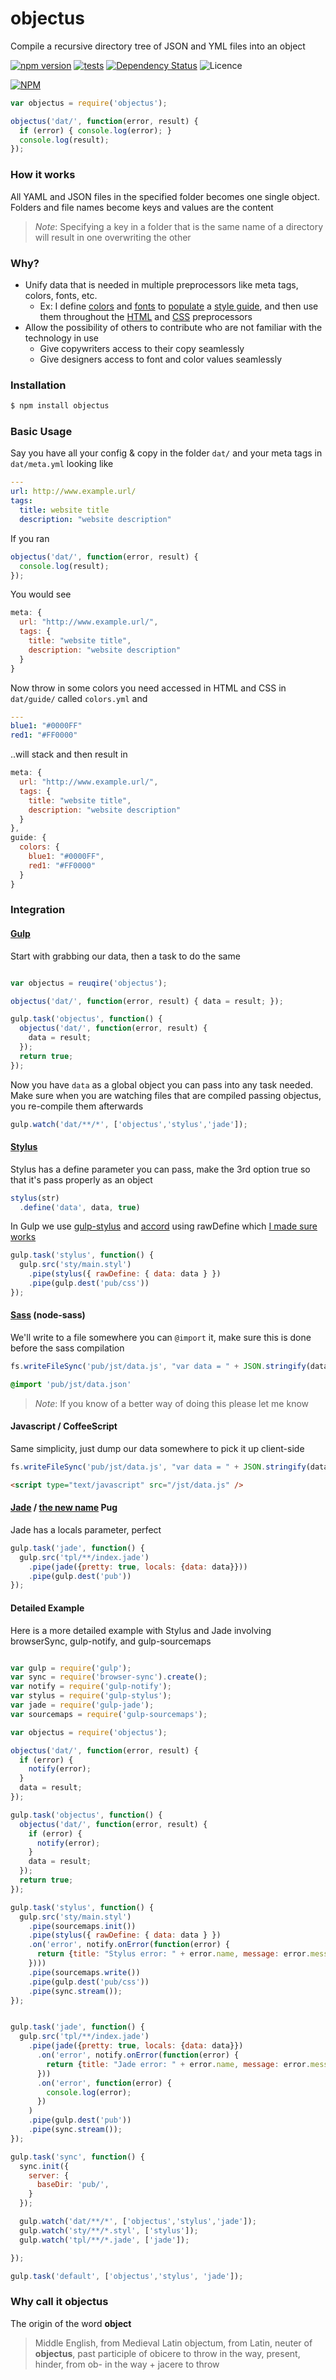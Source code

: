 
objectus
========

Compile a recursive directory tree of JSON and YML files into an object

[![npm version](https://badge.fury.io/js/objectus.svg)](https://badge.fury.io/js/objectus)
[![tests](http://img.shields.io/travis/acidjazz/objectus/master.svg?style=flat)](https://travis-ci.org/acidjazz/objectus)
[![Dependency Status](https://gemnasium.com/acidjazz/objectus.svg)](https://gemnasium.com/acidjazz/objectus)
![Licence](https://img.shields.io/npm/l/objectus.svg?style=flat-square&label=licence)

[![NPM](https://nodei.co/npm/objectus.png)](https://npmjs.org/package/objectus)


```javascript
var objectus = require('objectus');

objectus('dat/', function(error, result) {
  if (error) { console.log(error); }
  console.log(result);
});
```

### How it works
All YAML and JSON files in the specified folder becomes one single object.  Folders and file names become keys and values are the content 
> *Note*: Specifying a key in a folder that is the same name of a directory will result in one overwriting the other

### Why?

* Unify data that is needed in multiple preprocessors like meta tags, colors, fonts, etc.
  * Ex: I define [colors](https://github.com/acidjazz/sake/blob/master/dat/colors.yml) and [fonts](https://github.com/acidjazz/sake/blob/master/dat/fonts.yaml) to [populate](https://github.com/acidjazz/sake/blob/master/sty/guide.styl#L4-L10) a [style guide](http://www.designsakestudio.com/guide/), and then use them throughout the [HTML](https://github.com/acidjazz/sake/blob/master/tpl/guide/index.jade#L11) and [CSS](https://github.com/acidjazz/sake/blob/master/sty/main.styl#L18) preprocessors
* Allow the possibility of others to contribute who are not familiar with the technology in use
  * Give copywriters access to their copy seamlessly
  * Give designers access to font and color values seamlessly

### Installation

```bash
$ npm install objectus
```


### Basic Usage

Say you have all your config & copy in the folder `dat/` and your meta tags in `dat/meta.yml` looking like

```yaml
---
url: http://www.example.url/
tags:
  title: website title
  description: "website description"
```

If you ran 

```javascript
objectus('dat/', function(error, result) {
  console.log(result);
});
```

You would see 

```javascript
meta: {
  url: "http://www.example.url/",
  tags: {
    title: "website title",
    description: "website description"
  }
}
```

Now throw in some colors you need accessed in HTML and CSS in `dat/guide/` called `colors.yml` and

```yml
---
blue1: "#0000FF"
red1: "#FF0000"
```

..will stack and then result in

```javascript
meta: {
  url: "http://www.example.url/",
  tags: {
    title: "website title",
    description: "website description"
  }
},
guide: {
  colors: {
    blue1: "#0000FF",
    red1: "#FF0000"
  }
}

```

### Integration 

#### [Gulp](https://github.com/gulpjs/gulp)
Start with grabbing our data, then a task to do the same

```javascript

var objectus = reuqire('objectus');

objectus('dat/', function(error, result) { data = result; });

gulp.task('objectus', function() {
  objectus('dat/', function(error, result) {
    data = result;
  });
  return true;
});
```

Now you have `data` as a global object you can pass into any task needed. Make sure when you are watching files that are compiled passing objectus, you re-compile them afterwards

```javascript
gulp.watch('dat/**/*', ['objectus','stylus','jade']);
```

#### [Stylus](http://stylus-lang.com/)

Stylus has a define parameter you can pass, make the 3rd option true so that it's pass properly as an object

```javascript
stylus(str)
  .define('data', data, true)
```

In Gulp we use [gulp-stylus](https://github.com/stevelacy/gulp-stylus) and [accord](https://github.com/jenius/accord) using rawDefine which [I made sure works](https://github.com/stevelacy/gulp-stylus/issues/151)

```javascript
gulp.task('stylus', function() {
  gulp.src('sty/main.styl')
    .pipe(stylus({ rawDefine: { data: data } })
    .pipe(gulp.dest('pub/css'))
});
```

#### [Sass](https://github.com/sass/node-sass) (node-sass)

We'll write to a file somewhere you can `@import` it, make sure this is done before the sass compilation

```javascript
fs.writeFileSync('pub/jst/data.js', "var data = " + JSON.stringify(data) + ";", 'utf8')
```
```sass
@import 'pub/jst/data.json'
```
> *Note*: If you know of a better way of doing this please let me know

#### Javascript / CoffeeScript

Same simplicity, just dump our data somewhere to pick it up client-side

```javascript
fs.writeFileSync('pub/jst/data.js', "var data = " + JSON.stringify(data) + ";", 'utf8')
```
```html
<script type="text/javascript" src="/jst/data.js" />
```

#### [Jade](https://github.com/pugjs/jade) / [the new name](https://github.com/scrooloose/syntastic/pull/1704) Pug

Jade has a locals parameter, perfect 

```javascript
gulp.task('jade', function() {
  gulp.src('tpl/**/index.jade')
    .pipe(jade({pretty: true, locals: {data: data}}))
    .pipe(gulp.dest('pub'))
});
```
#### Detailed Example

Here is a more detailed example with Stylus and Jade involving browserSync, gulp-notify, and gulp-sourcemaps

```javascript

var gulp = require('gulp');
var sync = require('browser-sync').create();
var notify = require('gulp-notify');
var stylus = require('gulp-stylus');
var jade = require('gulp-jade');
var sourcemaps = require('gulp-sourcemaps');

var objectus = require('objectus');

objectus('dat/', function(error, result) {
  if (error) {
    notify(error);
  }
  data = result;
});

gulp.task('objectus', function() {
  objectus('dat/', function(error, result) {
    if (error) {
      notify(error);
    }
    data = result;
  });
  return true;
});

gulp.task('stylus', function() {
  gulp.src('sty/main.styl')
    .pipe(sourcemaps.init())
    .pipe(stylus({ rawDefine: { data: data } })
    .on('error', notify.onError(function(error) {
      return {title: "Stylus error: " + error.name, message: error.message, sound: 'Pop' };
    })))
    .pipe(sourcemaps.write())
    .pipe(gulp.dest('pub/css'))
    .pipe(sync.stream());
});


gulp.task('jade', function() {
  gulp.src('tpl/**/index.jade')
    .pipe(jade({pretty: true, locals: {data: data}})
      .on('error', notify.onError(function(error) {
        return {title: "Jade error: " + error.name, message: error.message, sound: 'Pop' };
      }))
      .on('error', function(error) {
        console.log(error);
      })
    )
    .pipe(gulp.dest('pub'))
    .pipe(sync.stream());
});

gulp.task('sync', function() {
  sync.init({
    server: {
      baseDir: 'pub/',
    }
  });

  gulp.watch('dat/**/*', ['objectus','stylus','jade']);
  gulp.watch('sty/**/*.styl', ['stylus']);
  gulp.watch('tpl/**/*.jade', ['jade']);

});

gulp.task('default', ['objectus','stylus', 'jade']);

```

### Why call it __objectus__

The origin of the word __object__

> Middle English, from Medieval Latin objectum, from Latin, neuter of __objectus__, past participle of obicere to throw in the way, present, hinder, from ob- in the way + jacere to throw

